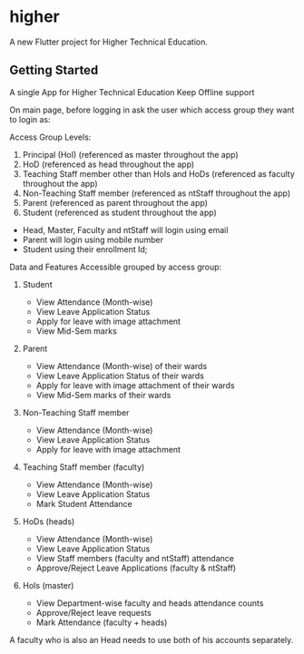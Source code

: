 # higher

A new Flutter project for Higher Technical Education.

## Getting Started

A single App for Higher Technical Education
Keep Offline support

On main page, before logging in ask the user which access group they want to login as:


Access Group Levels:
1. Principal (HoI) (referenced as master throughout the app)
2. HoD (referenced as head throughout the app)
3. Teaching Staff member other than HoIs and HoDs (referenced as faculty throughout the app)
4. Non-Teaching Staff member (referenced as ntStaff throughout the app)
5. Parent (referenced as parent throughout the app)
6. Student (referenced as student throughout the app)

- Head, Master, Faculty and ntStaff will login using email
- Parent will login using mobile number
- Student using their enrollment Id;


Data and Features Accessible grouped by access group:
1. Student
    - View Attendance (Month-wise)
    - View Leave Application Status
    - Apply for leave with image attachment
    - View Mid-Sem marks

2. Parent
    - View Attendance (Month-wise) of their wards
    - View Leave Application Status of their wards
    - Apply for leave with image attachment of their wards
    - View Mid-Sem marks of their wards

3. Non-Teaching Staff member
    - View Attendance (Month-wise)
    - View Leave Application Status
    - Apply for leave with image attachment

4. Teaching Staff member (faculty)
    - View Attendance (Month-wise)
    - View Leave Application Status
    - Mark Student Attendance

5. HoDs (heads)
    - View Attendance (Month-wise)
    - View Leave Application Status
    - View Staff members (faculty and ntStaff) attendance
    - Approve/Reject Leave Applications (faculty & ntStaff)

6. HoIs (master)
    - View Department-wise faculty and heads attendance counts
    - Approve/Reject leave requests
    - Mark Attendance (faculty + heads)

A faculty who is also an Head needs to use both of his accounts separately.

